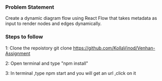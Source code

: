 ### Problem Statement
Create a dynamic diagram flow using React Flow that takes metadata as input
to render nodes and edges dynamically.


### Steps to follow

1: Clone the repoistory git clone https://github.com/KollaVinod/Venhan-Assignment


2: Open terminal and type "npm install"


3: In terminal ,type npm start and you will get an url ,click on it



